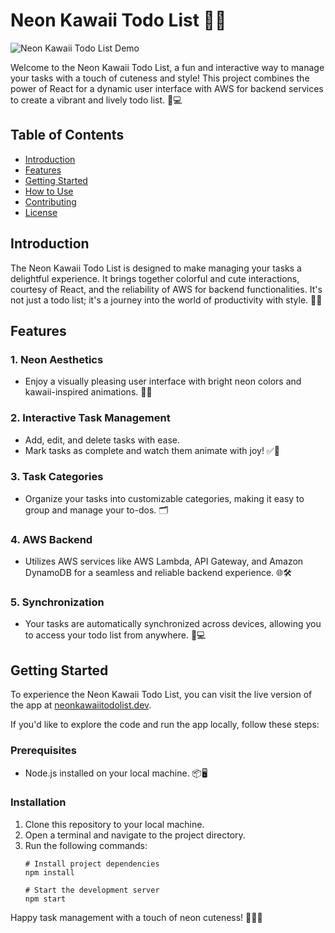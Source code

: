 # Neon Kawaii Todo List 🌈📝

![Neon Kawaii Todo List Demo](demo.gif)

Welcome to the Neon Kawaii Todo List, a fun and interactive way to manage your tasks with a touch of cuteness and style! This project combines the power of React for a dynamic user interface with AWS for backend services to create a vibrant and lively todo list. 🌟💻

## Table of Contents
- [Introduction](#introduction)
- [Features](#features)
- [Getting Started](#getting-started)
- [How to Use](#how-to-use)
- [Contributing](#contributing)
- [License](#license)

## Introduction

The Neon Kawaii Todo List is designed to make managing your tasks a delightful experience. It brings together colorful and cute interactions, courtesy of React, and the reliability of AWS for backend functionalities. It's not just a todo list; it's a journey into the world of productivity with style. 🎈🎀

## Features

### 1. Neon Aesthetics
- Enjoy a visually pleasing user interface with bright neon colors and kawaii-inspired animations. 🌈🌸

### 2. Interactive Task Management
- Add, edit, and delete tasks with ease.
- Mark tasks as complete and watch them animate with joy! ✅🎉

### 3. Task Categories
- Organize your tasks into customizable categories, making it easy to group and manage your to-dos. 🗂️

### 4. AWS Backend
- Utilizes AWS services like AWS Lambda, API Gateway, and Amazon DynamoDB for a seamless and reliable backend experience. 🌐🛠️

### 5. Synchronization
- Your tasks are automatically synchronized across devices, allowing you to access your todo list from anywhere. 📲💻

## Getting Started

To experience the Neon Kawaii Todo List, you can visit the live version of the app at [neonkawaiitodolist.dev](https://www.neonkawaiitodolist.dev).

If you'd like to explore the code and run the app locally, follow these steps:

### Prerequisites
- Node.js installed on your local machine. 📦🖥️

### Installation
1. Clone this repository to your local machine.
2. Open a terminal and navigate to the project directory.
3. Run the following commands:
   ```shell
   # Install project dependencies
   npm install

   # Start the development server
   npm start
 Happy task management with a touch of neon cuteness! 🌟📆🌈
